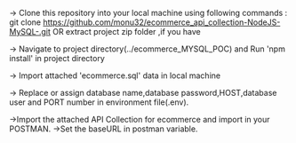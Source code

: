 -> Clone this repository into your local machine using following commands :
git clone https://github.com/monu32/ecommerce_api_collection-NodeJS-MySQL-.git
OR
extract project zip folder ,if you have

-> Navigate to project directory(../ecommerce_MYSQL_POC) and Run 'npm install' in project directory 

-> Import attached 'ecommerce.sql' data in local machine

-> Replace or assign database name,database password,HOST,database user and PORT number
in environment file(.env).

->Import the attached API Collection for ecommerce and import in your POSTMAN.
->Set the baseURL in postman variable.
